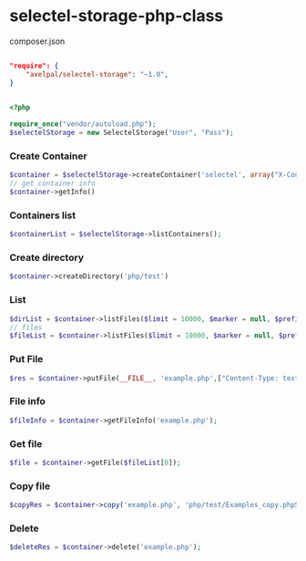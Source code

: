 selectel-storage-php-class
==========================

composer.json

```json

"require": {
    "axelpal/selectel-storage": "~1.0",
}

```

```php

<?php
    
require_once("vendor/autoload.php");
$selectelStorage = new SelectelStorage("User", "Pass");

```

### Create Container 
```php
$container = $selectelStorage->createContainer('selectel', array("X-Container-Meta-Type: public"));
// get container info
$container->getInfo()
```

### Containers list
```php
$containerList = $selectelStorage->listContainers();
```

### Create directory
```php
$container->createDirectory('php/test')
```

### List
```php
$dirList = $container->listFiles($limit = 10000, $marker = null, $prefix = null, $path = "");
// files
$fileList = $container->listFiles($limit = 10000, $marker = null, $prefix = null, $path = 'php/');
```

### Put File
```php
$res = $container->putFile(__FILE__, 'example.php',["Content-Type: text/html"]);
```

### File info
```php
$fileInfo = $container->getFileInfo('example.php');
```

### Get file
```php
$file = $container->getFile($fileList[0]);
```

### Copy file
```php
$copyRes = $container->copy('example.php', 'php/test/Examples_copy.php5');
```

### Delete
```php
$deleteRes = $container->delete('example.php');
```
